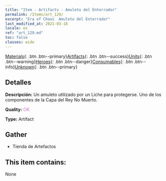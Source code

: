 ```yaml
---
title: "Item - Artifacts - Amuleto del Enterrador"
permalink: /Items/art_129/
excerpt: "Era of Chaos  Amuleto del Enterrador"
last_modified_at: 2021-03-18
locale: es
ref: "art_129.md"
toc: false
classes: wide
---
```

 [Materials](/es/Items/){: .btn .btn--primary}[Artifacts](/es/Items/Artifacts/){: .btn .btn--success}[Units](/es/Items/Units/){: .btn .btn--warning}[Heroes](/es/Items/Heroes/){: .btn .btn--danger}[Consumables](/es/Items/Consumables/){: .btn .btn--info}[Unknown](/es/Items/Unknown/){: .btn .btn--primary}

## Detalles
 **Descripción:** Un amuleto utilizado por un Liche para protegerse. Uno de los componentes de la Capa del Rey No Muerto.

 **Quality:** <span style="color: #DA70D6">OK</span>

 **Type:** Artifact

## Gather

*    Tienda de Artefactos 

## This item contains:

  None

